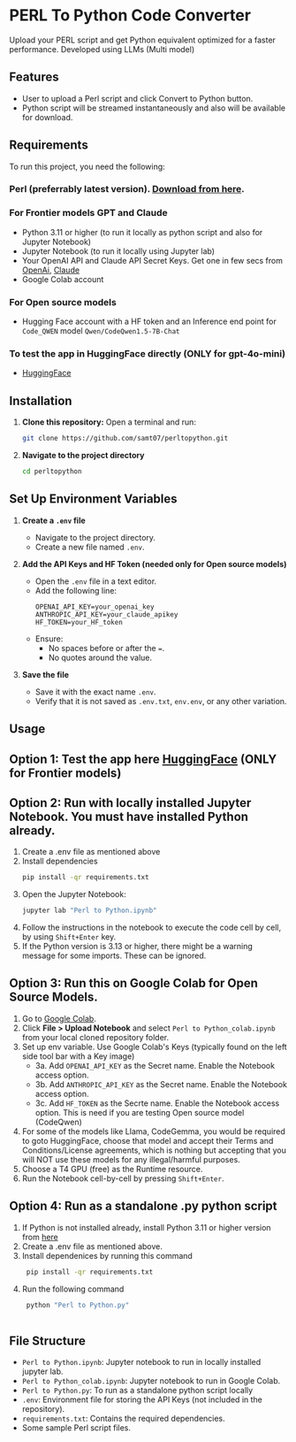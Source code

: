 # PERL To Python Code Converter
Upload your PERL script and get Python equivalent optimized for a faster performance. Developed using LLMs (Multi model)

## Features
- User to upload a Perl script and click Convert to Python button.
- Python script will be streamed instantaneously and also will be available for download.
  
## Requirements
To run this project, you need the following:
### Perl (preferrably latest version). [Download from here](https://strawberryperl.com/). 
### For Frontier models GPT and Claude
- Python 3.11 or higher (to run it locally as python script and also for Jupyter Notebook)
- Jupyter Notebook (to run it locally using Jupyter lab)
- Your OpenAI API and Claude API Secret Keys. Get one in few secs from [OpenAi](https://platform.openai.com/settings/organization/api-keys), [Claude](https://console.anthropic.com/settings/keys)
- Google Colab account
### For Open source models
- Hugging Face account with a HF token and an Inference end point for `Code_QWEN` model `Qwen/CodeQwen1.5-7B-Chat`
### To test the app in HuggingFace directly (ONLY for gpt-4o-mini)
- [HuggingFace](https://huggingface.co/spaces/Samhugs07/QuestionAnswersDataset)

## Installation

1. **Clone this repository:**
   Open a terminal and run:
   ```bash
   git clone https://github.com/samt07/perltopython.git

2. **Navigate to the project directory**
    ```bash
    cd perltopython

## Set Up Environment Variables  

1. **Create a `.env` file**  
   - Navigate to the project directory.  
   - Create a new file named `.env`.  

2. **Add the API Keys and HF Token (needed only for Open source models)**  
   - Open the `.env` file in a text editor.  
   - Add the following line:  
     ```env
     OPENAI_API_KEY=your_openai_key
     ANTHROPIC_API_KEY=your_claude_apikey
     HF_TOKEN=your_HF_token
     ```
   - Ensure:  
     - No spaces before or after the `=`.  
     - No quotes around the value.  

3. **Save the file**  
   - Save it with the exact name `.env`.  
   - Verify that it is not saved as `.env.txt`, `env.env`, or any other variation.  

## Usage

## Option 1: Test the app here [HuggingFace](https://huggingface.co/spaces/Samhugs07/QuestionAnswersDataset) (ONLY for Frontier models)

## Option 2: Run with locally installed Jupyter Notebook. You must have installed Python already. 
   1. Create a .env file as mentioned above
   2. Install dependencies
      ```bash
      pip install -qr requirements.txt
   3. Open the Jupyter Notebook:
       ```bash
       jupyter lab "Perl to Python.ipynb"
   4. Follow the instructions in the notebook to execute the code cell by cell, by using `Shift+Enter` key.
   5. If the Python version is 3.13 or higher, there might be a warning message for some imports. These can be ignored.

## Option 3: Run this on Google Colab for Open Source Models.

   1. Go to [Google Colab](https://colab.research.google.com/).  
   2. Click **File > Upload Notebook** and select `Perl to Python_colab.ipynb` from your local cloned repository folder.
   3. Set up env variable. Use Google Colab's Keys (typically found on the left side tool bar with a Key image)
      - 3a. Add `OPENAI_API_KEY` as the Secret name. Enable the Notebook access option.
      - 3b. Add `ANTHROPIC_API_KEY` as the Secret name. Enable the Notebook access option.
      - 3c. Add `HF_TOKEN` as the Secrte name. Enable the Notebook access option. This is need if you are testing Open source model (CodeQwen)
   4. For some of the models like Llama, CodeGemma, you would be required to goto HuggingFace, choose that model and accept their Terms and Conditions/License agreements, which is nothing but accepting that you will NOT use these models for any illegal/harmful purposes.
   5. Choose a T4 GPU (free) as the Runtime resource.
   6. Run the Notebook cell-by-cell by pressing `Shift+Enter`.

## Option 4: Run as a standalone .py python script
   1. If Python is not installed already, install Python 3.11 or higher version from [here](https://www.python.org/downloads/)
   2. Create a .env file as mentioned above.
   3. Install dependenices by running this command
      ```bash
       pip install -qr requirements.txt
   4. Run the following command
      ```bash
       python "Perl to Python.py"
   
## File Structure
- `Perl to Python.ipynb`: Jupyter notebook to run in locally installed jupyter lab.
- `Perl to Python_colab.ipynb`: Jupyter notebook to run in Google Colab.
-  `Perl to Python.py`: To run as a standalone python script locally
- `.env`: Environment file for storing the API Keys (not included in the repository).
- `requirements.txt`: Contains the required dependencies.
- Some sample Perl script files.
